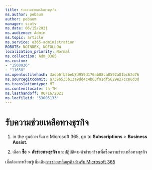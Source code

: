 ```yaml
---
title: รับความช่วยเหลือทางธุรกิจ
ms.author: pebaum
author: pebaum
manager: scotv
ms.date: 06/15/2021
ms.audience: Admin
ms.topic: article
ms.service: o365-administration
ROBOTS: NOINDEX, NOFOLLOW
localization_priority: Normal
ms.collection: Adm_O365
ms.custom:
- "1500026"
- "11658"
ms.openlocfilehash: 3adb6fb2beb8d959d170ab08ca0592a81bc62d76
ms.sourcegitcommit: a739b533b13a9dd4c4b63f91df5629e27cc86d3d
ms.translationtype: MT
ms.contentlocale: th-TH
ms.lasthandoff: 06/16/2021
ms.locfileid: "53005133"
---
```

# <a name="get-business-assist"></a>รับความช่วยเหลือทางธุรกิจ

1. in the ศูนย์การจัดการ Microsoft 365, go to **Subscriptions**  >  **Business Assist**.

1. เลือก **ซื้อ**  >  **ตัวช่วยทางธุรกิจ** และปฏิบัติตามตัวช่วยสร้างเพื่อซื้อความช่วยเหลือทางธุรกิจ

เมื่อต้องการเรียนรู้เพิ่มเติม[การช่วยเหลือธุรกิจสําหรับ Microsoft 365](/microsoft-365/admin/misc/business-assist)